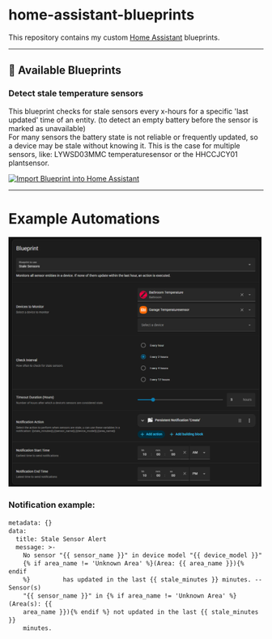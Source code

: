 # home-assistant-blueprints
This repository contains my custom [Home Assistant](https://www.home-assistant.io) blueprints.

---

## 📘 Available Blueprints

### Detect stale temperature sensors
This blueprint checks for stale sensors every x-hours for a specific 'last updated' time of an entity. (to detect an empty battery before the sensor is marked as unavailable) <br />
For many sensors the battery state is not reliable or frequently updated, so a device may be stale without knowing it. This is the case for multiple sensors, like: LYWSD03MMC temperaturesensor or the HHCCJCY01 plantsensor.

[![Import Blueprint into Home Assistant](https://my.home-assistant.io/badges/blueprint_import.svg)](https://my.home-assistant.io/redirect/blueprint_import/?blueprint_url=https://raw.githubusercontent.com/iq9003/home-assistant-blueprints/main/blueprints/automation/iq9003/stale-sensors.yaml)


---
# Example Automations
<img src="images/CreateAutomation.png" width="500">

### Notification example:
```action: persistent_notification.create
metadata: {}
data:
  title: Stale Sensor Alert
  message: >-
    No sensor "{{ sensor_name }}" in device model "{{ device_model }}"        
    {% if area_name != 'Unknown Area' %}(Area: {{ area_name }}){% endif
    %}         has updated in the last {{ stale_minutes }} minutes. -- Sensor(s)
    "{{ sensor_name }}" in {% if area_name != 'Unknown Area' %}(Area(s): {{
    area_name }}){% endif %} not updated in the last {{ stale_minutes }}
    minutes.
```    
